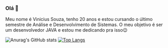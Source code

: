 ### Olá 👋

Meu nome é Vinicius Souza, tenho 20 anos e estou cursando o último semestre de Análise e Desenvolvimento de Sistemas.
O meu objetivo é ser um desenvolvedor JAVA e estou me dedicando pra isso😉

![Anurag's GitHub stats](https://github-readme-stats.vercel.app/api?username=souzxvini&hide=contribs,prs)
[![Top Langs](https://github-readme-stats.vercel.app/api/top-langs/?username=souzxvini)](https://github.com/anuraghazra/github-readme-stats)



